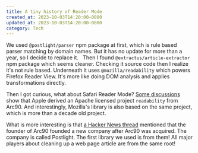 ```yaml
---
title: A tiny history of Reader Mode
created_at: 2023-10-03T14:20:00-0800
updated_at: 2023-10-03T14:20:00-0800
category: Tech
---
```

We used `@postlight/parser` npm package at first, which is rule based parser matching by domain names. But it has no update for more than a year, so I decide to replace it.
 
Then I found `@extractus/article-extractor` npm package which seems cleaner. Checking it source code then I realize it's not rule based. Underneath it uses `@mozilla/readability` which powers Firefox Reader View. It's more like doing DOM analysis and applies transformations directly.

Then I got curious, what about Safari Reader Mode? [Some discussions](https://stackoverflow.com/questions/4864883/safaris-reader-mode-open-source-solution) show that Apple derived an Apache licensed project `readability` from Arc90. And interestingly, Mozilla's library is also based on the same project, which is more than a decade old project.

What is more interesting is that [a Hacker News thread](https://news.ycombinator.com/item?id=24597951) mentioned that the founder of Arc90 founded a new company after Arc90 was acquired. The company is called Postlight. The first library we used is from them! All major players about cleaning up a web page article are from the same root!